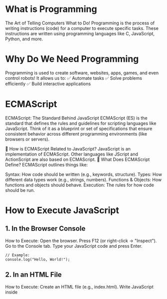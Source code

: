 # What is Programming
The Art of Telling Computers What to Do!
Programming is the process of writing instructions (code) for a computer to execute specific tasks. These instructions are written using programming languages like C, JavaScript, Python, and more.

# Why Do We Need Programming
Programming is used to create software, websites, apps, games, and even control robots! It allows us to:
✅ Automate tasks
✅ Solve problems efficiently
✅ Build interactive applications

# ECMAScript
ECMAScript: The Standard Behind JavaScript
ECMAScript (ES) is the standard that defines the rules and guidelines for scripting languages like JavaScript. Think of it as a blueprint or set of specifications that ensure consistent behavior across different programming environments (like browsers or servers).

🤔 How is ECMAScript Related to JavaScript?
JavaScript is an implementation of ECMAScript.
Other languages like JScript and ActionScript are also based on ECMAScript.
🧩 What Does ECMAScript Define?
ECMAScript outlines things like:

Syntax: How code should be written (e.g., keywords, structure).
Types: How different data types work (e.g., strings, numbers).
Functions & Objects: How functions and objects should behave.
Execution: The rules for how code should be run.

# How to Execute JavaScript
## 1. In the Browser Console
How to Execute:
Open the browser.
Press F12 (or right-click → "Inspect").
Go to the Console tab.
Type your JavaScript code and press Enter.

```
// Example:
console.log("Hello, World!");
```

## 2. In an HTML File
How to Execute:
Create an HTML file (e.g., index.html).
Write JavaScript inside <script> tags.
Open the HTML file in a browser.

```
// Example:
<html>
<!DOCTYPE html>
<html>
  <body>
    <h1>Welcome!</h1>
    <script>
      console.log("JavaScript in HTML!");
    </script>
  </body>
</html>
```

## 3. Using Node.js (Outside Browser)
How to Execute:
Install Node.js.
Create a .js file (e.g., app.js).
Open terminal/command prompt.
Run node app.js.
```Example (app.js):
console.log("Hello from Node.js!");
```


